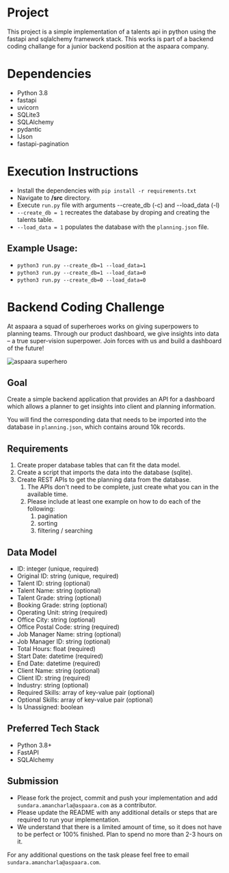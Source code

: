 # Project 
This project is a simple implementation of a talents api in python using the fastapi and sqlalchemy framework stack. This works is part of a backend coding challange for a junior backend position at the aspaara company.

# Dependencies
- Python 3.8
- fastapi 
- uvicorn
- SQLite3
- SQLAlchemy 
- pydantic 
- IJson 
- fastapi-pagination 

# Execution Instructions 
- Install the dependencies with `pip install -r requirements.txt`
- Navigate to **/src** directory.
- Execute `run.py` file with arguments --create_db (-c) and --load_data (-l)
- `--create_db = 1` recreates the database by droping and creating the talents table.
- `--load_data = 1` populates the database with the `planning.json` file. 

## Example Usage:
- `python3 run.py --create_db=1 --load_data=1`
- `python3 run.py --create_db=1 --load_data=0`
- `python3 run.py --create_db=0 --load_data=0`


# Backend Coding Challenge

At aspaara a squad of superheroes works on giving superpowers to planning teams.
Through our product dashboard, we give insights into data – a true super-vision
superpower. Join forces with us and build a dashboard of the future!

![aspaara superhero](aspaara_superhero.png)

## Goal

Create a simple backend application that provides an API for a dashboard which
allows a planner to get insights into client and planning information.

You will find the corresponding data that needs to be imported into the database
in `planning.json`, which contains around 10k records.

## Requirements

1. Create proper database tables that can fit the data model.
2. Create a script that imports the data into the database (sqlite).
3. Create REST APIs to get the planning data from the database.
    1. The APIs don't need to be complete, just create what you can in the
       available time.
    2. Please include at least one example on how to do each of the following:
        1. pagination
        2. sorting
        3. filtering / searching

## Data Model

* ID: integer (unique, required)
* Original ID: string (unique, required)
* Talent ID: string (optional)
* Talent Name: string (optional)
* Talent Grade: string (optional)
* Booking Grade: string (optional)
* Operating Unit: string (required)
* Office City: string (optional)
* Office Postal Code: string (required)
* Job Manager Name: string (optional)
* Job Manager ID: string (optional)
* Total Hours: float (required)
* Start Date: datetime (required)
* End Date: datetime (required)
* Client Name: string (optional)
* Client ID: string (required)
* Industry: string (optional)
* Required Skills: array of key-value pair (optional)
* Optional Skills: array of key-value pair (optional)
* Is Unassigned: boolean

## Preferred Tech Stack

* Python 3.8+
* FastAPI
* SQLAlchemy

## Submission

* Please fork the project, commit and push your implementation and add
  `sundara.amancharla@aspaara.com` as a contributor.
* Please update the README with any additional details or steps that are
  required to run your implementation.
* We understand that there is a limited amount of time, so it does not have to
  be perfect or 100% finished. Plan to spend no more than 2-3 hours on it.

For any additional questions on the task please feel free to email
`sundara.amancharla@aspaara.com`.
